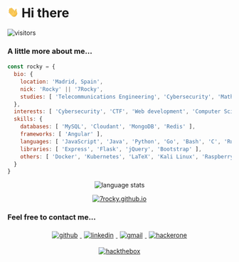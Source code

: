 # <img src="https://raw.githubusercontent.com/ABSphreak/ABSphreak/master/gifs/Hi.gif" width="25px"> Hi there

![visitors](https://visitor-badge.glitch.me/badge?page_id=7Rocky/7Rocky)

### A little more about me...

```js
const rocky = {
  bio: {
    location: 'Madrid, Spain',
    nick: 'Rocky' || '7Rocky',
    studies: [ 'Telecommunications Engineering', 'Cybersecurity', 'Mathematics' ]
  },
  interests: [ 'Cybersecurity', 'CTF', 'Web development', 'Computer Science', 'Cloud Computing' ],
  skills: {
    databases: [ 'MySQL', 'Cloudant', 'MongoDB', 'Redis' ],
    frameworks: [ 'Angular' ],
    languages: [ 'JavaScript', 'Java', 'Python', 'Go', 'Bash', 'C', 'Ruby', 'Matlab', 'R' ],
    libraries: [ 'Express', 'Flask', 'jQuery', 'Bootstrap' ],
    others: [ 'Docker', 'Kubernetes', 'LaTeX', 'Kali Linux', 'Raspberry Pi', 'Arduino' ]
  }
}
```

<p align="center">
	<img alt="language stats" src="https://github-readme-stats.vercel.app/api/top-langs?username=7Rocky&theme=dark&hide=HTML,TeX,R,Less,CSS&count_private=false&show_icons=true&layout=compact&langs_count=6">
</p>

<p align="center">
	<a href="https://7rocky.github.io" target="_blank">
		<img alt="7rocky.github.io" src="./assets/7Rocky.svg">
	</a>
</p>

### Feel free to contact me...

<p align="center">
	<a href="https://github.com/7Rocky" target="_blank">
		<img alt="github" src="https://img.icons8.com/clouds/100/000000/github.png" style="padding: 5px;" width="10%">
	</a>
	<a href="https://www.linkedin.com/in/roberto-gesteira-minarro/" target="_blank">
		<img alt="linkedin" src="https://img.icons8.com/clouds/100/000000/linkedin.png" style="padding: 5px;" width="10%">
	</a>
	<a href="mailto:rockygitt@gmail.com" target="_blank">
		<img alt="gmail" src="https://img.icons8.com/clouds/100/000000/gmail.png" style="padding: 5px;" width="10%">
	</a>
	<a href="https://hackerone.com/7rocky?type=user" target="_blank">
		<img alt="hackerone" src="https://img.icons8.com/clouds/344/hacking.png" style="padding: 5px;" width="10%">
	</a>
</p>

<p align="center">
	<a href="https://app.hackthebox.com/profile/532274" target="_blank">
		<img alt="hackthebox" src="https://www.hackthebox.com/badge/image/532274">
	</a>
</p>
